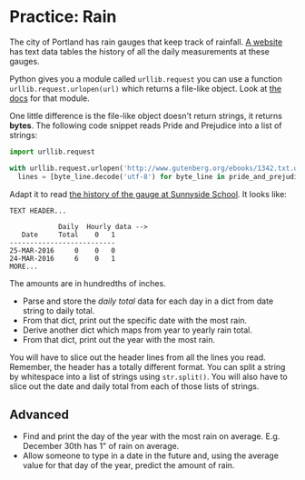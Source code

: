 # Practice: Rain
The city of Portland has rain gauges that keep track of rainfall.
[A website](http://or.water.usgs.gov/non-usgs/bes/) has text data tables the history of all the daily measurements at these gauges.

Python gives you a module called `urllib.request` you can use a function `urllib.request.urlopen(url)` which returns a file-like object.
Look at [the docs](https://docs.python.org/3/library/urllib.request.html#module-urllib.request) for that module.

One little difference is the file-like object doesn't return strings, it returns **bytes**.
The following code snippet reads Pride and Prejudice into a list of strings:
```python
import urllib.request

with urllib.request.urlopen('http://www.gutenberg.org/ebooks/1342.txt.utf-8') as pride_and_prejudice_file:
  lines = [byte_line.decode('utf-8') for byte_line in pride_and_prejudice_file]
```
Adapt it to read [the history of the gauge at Sunnyside School](http://or.water.usgs.gov/non-usgs/bes/sunnyside.rain). It looks like:
```
TEXT HEADER...

            Daily  Hourly data -->
   Date     Total    0   1
--------------------------
25-MAR-2016     0    0   0
24-MAR-2016     6    0   1
MORE...
```
The amounts are in hundredths of inches.

* Parse and store the _daily total_ data for each day in a dict from date string to daily total.
* From that dict, print out the specific date with the most rain.
* Derive another dict which maps from year to yearly rain total.
* From that dict, print out the year with the most rain.

You will have to slice out the header lines from all the lines you read.
Remember, the header has a totally different format.
You can split a string by whitespace into a list of strings using `str.split()`.
You will also have to slice out the date and daily total from each of those lists of strings.

## Advanced
* Find and print the day of the year with the most rain on average.
E.g. December 30th has 1" of rain on average.
* Allow someone to type in a date in the future and, using the average value for that day of the year, predict the amount of rain.
